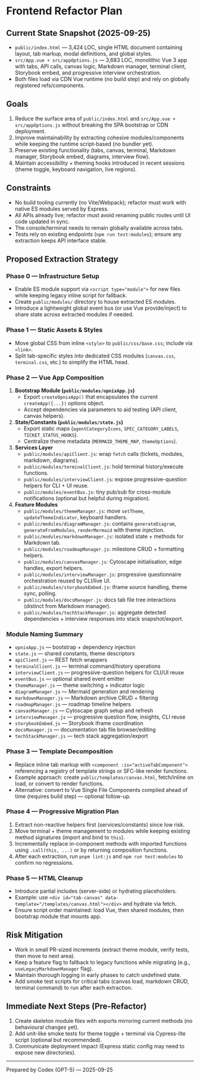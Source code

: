 # Frontend Refactor Plan

## Current State Snapshot (2025-09-25)
- `public/index.html` — 3,424 LOC, single HTML document containing layout, tab markup, modal definitions, and global styles.
- `src/App.vue + src/appOptions.js` — 3,683 LOC, monolithic Vue 3 app with tabs, API calls, canvas logic, Markdown manager, terminal client, Storybook embed, and progressive interview orchestration.
- Both files load via CDN Vue runtime (no build step) and rely on globally registered refs/components.

## Goals
1. Reduce the surface area of `public/index.html` and `src/App.vue + src/appOptions.js` without breaking the SPA bootstrap or CDN deployment.
2. Improve maintainability by extracting cohesive modules/components while keeping the runtime script-based (no bundler yet).
3. Preserve existing functionality (tabs, canvas, terminal, Markdown manager, Storybook embed, diagrams, interview flow).
4. Maintain accessibility + theming hooks introduced in recent sessions (theme toggle, keyboard navigation, live regions).

## Constraints
- No build tooling currently (no Vite/Webpack); refactor must work with native ES modules served by Express.
- All APIs already live; refactor must avoid renaming public routes until UI code updated in sync.
- The console/terminal needs to remain globally available across tabs.
- Tests rely on existing endpoints (`npm run test:modules`); ensure any extraction keeps API interface stable.

## Proposed Extraction Strategy

### Phase 0 — Infrastructure Setup
- Enable ES module support via `<script type="module">` for new files while keeping legacy inline script for fallback.
- Create `public/modules/` directory to house extracted ES modules.
- Introduce a lightweight global event bus (or use Vue provide/inject) to share state across extracted modules if needed.

### Phase 1 — Static Assets & Styles
- Move global CSS from inline `<style>` to `public/css/base.css`; include via `<link>`.
- Split tab-specific styles into dedicated CSS modules (`canvas.css`, `terminal.css`, etc.) to simplify the HTML head.

### Phase 2 — Vue App Composition
1. **Bootstrap Module (`public/modules/opnixApp.js`)**
   - Export `createOpnixApp()` that encapsulates the current `createApp({...})` options object.
   - Accept dependencies via parameters to aid testing (API client, canvas helpers).
2. **State/Constants (`public/modules/state.js`)**
   - Export static maps (`agentCategoryIcons`, `SPEC_CATEGORY_LABELS`, `TICKET_STATUS_HOOKS`).
   - Centralize theme metadata (`MERMAID_THEME_MAP`, `themeOptions`).
3. **Services Layer**
   - `public/modules/apiClient.js`: wrap `fetch` calls (tickets, modules, markdown, diagrams).
   - `public/modules/terminalClient.js`: hold terminal history/execute functions.
   - `public/modules/interviewClient.js`: expose progressive-question helpers for CLI + UI reuse.
   - `public/modules/eventBus.js`: tiny pub/sub for cross-module notifications (optional but helpful during migration).
4. **Feature Modules**
   - `public/modules/themeManager.js`: move `setTheme`, `updateThemeIndicator`, keyboard handlers.
   - `public/modules/diagramManager.js`: contains `generateDiagram`, `generateFromModules`, `renderMermaid` with theme injection.
   - `public/modules/markdownManager.js`: isolated state + methods for Markdown tab.
   - `public/modules/roadmapManager.js`: milestone CRUD + formatting helpers.
   - `public/modules/canvasManager.js`: Cytoscape initialisation, edge handles, export helpers.
   - `public/modules/interviewManager.js`: progressive questionnaire orchestration reused by CLI/live UI.
   - `public/modules/storybookEmbed.js`: iframe source handling, theme sync, polling.
   - `public/modules/docsManager.js`: docs tab file tree interactions (distinct from Markdown manager).
   - `public/modules/techStackManager.js`: aggregate detected dependencies + interview responses into stack snapshot/export.

### Module Naming Summary
- `opnixApp.js` — bootstrap + dependency injection
- `state.js` — shared constants, theme descriptors
- `apiClient.js` — REST fetch wrappers
- `terminalClient.js` — terminal command/history operations
- `interviewClient.js` — progressive-question helpers for CLI/UI reuse
- `eventBus.js` — optional shared event emitter
- `themeManager.js` — theme switching + indicator logic
- `diagramManager.js` — Mermaid generation and rendering
- `markdownManager.js` — Markdown archive CRUD + filtering
- `roadmapManager.js` — roadmap timeline helpers
- `canvasManager.js` — Cytoscape graph setup and refresh
- `interviewManager.js` — progressive question flow, insights, CLI reuse
- `storybookEmbed.js` — Storybook iframe coordination
- `docsManager.js` — documentation tab file browser/editing
- `techStackManager.js` — tech stack aggregation/export

### Phase 3 — Template Decomposition
- Replace inline tab markup with `<component :is="activeTabComponent">` referencing a registry of template strings or SFC-like render functions.
- Example approach: create `public/templates/canvas.html`, fetch/inline on load, or convert to render functions.
- Alternative: convert to Vue Single File Components compiled ahead of time (requires build step) — optional follow-up.

### Phase 4 — Progressive Migration Plan
1. Extract non-reactive helpers first (services/constants) since low risk.
2. Move terminal + theme management to modules while keeping existing method signatures (import and bind to `this`).
3. Incrementally replace in-component methods with imported functions using `.call(this, ...)` or by returning composition functions.
4. After each extraction, run `pnpm lint:js` and `npm run test:modules` to confirm no regressions.

### Phase 5 — HTML Cleanup
- Introduce partial includes (server-side) or hydrating placeholders.
- Example: use `<div id="tab-canvas" data-template="/templates/canvas.html"></div>` and hydrate via fetch.
- Ensure script order maintained: load Vue, then shared modules, then bootstrap module that mounts app.

## Risk Mitigation
- Work in small PR-sized increments (extract theme module, verify tests, then move to next area).
- Keep a feature flag to fallback to legacy functions while migrating (e.g., `useLegacyMarkdownManager` flag).
- Maintain thorough logging in early phases to catch undefined state.
- Add smoke test scripts for critical tabs (canvas load, markdown CRUD, terminal command) to run after each extraction.

## Immediate Next Steps (Pre-Refactor)
1. Create skeleton module files with exports mirroring current methods (no behavioural changes yet).
2. Add unit-like smoke tests for theme toggle + terminal via Cypress-lite script (optional but recommended).
3. Communicate deployment impact (Express static config may need to expose new directories).

---

Prepared by Codex (GPT-5) — 2025-09-25
